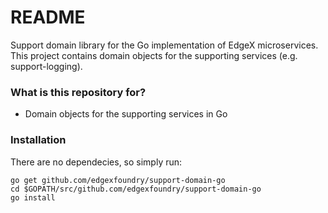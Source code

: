 # README #
Support domain library for the Go implementation of EdgeX microservices.  This project contains domain objects for the supporting services (e.g. support-logging).

### What is this repository for? ###
* Domain objects for the supporting services in Go

### Installation ###
There are no dependecies, so simply run:
```
go get github.com/edgexfoundry/support-domain-go
cd $GOPATH/src/github.com/edgexfoundry/support-domain-go
go install
```
